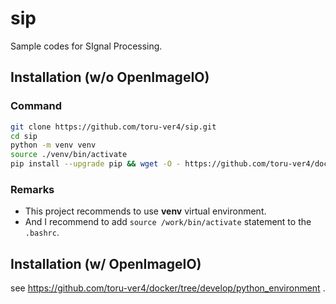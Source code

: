 # sip

Sample codes for SIgnal Processing.

## Installation (w/o OpenImageIO)

### Command

```bash
git clone https://github.com/toru-ver4/sip.git
cd sip
python -m venv venv
source ./venv/bin/activate
pip install --upgrade pip && wget -O - https://github.com/toru-ver4/docker/raw/develop/python_environment/requirements.txt | pip install -r /dev/stdin
```

### Remarks

* This project recommends to use **venv** virtual environment.
* And I recommend to add ```source /work/bin/activate``` statement to the ```.bashrc```.

## Installation (w/ OpenImageIO)

see https://github.com/toru-ver4/docker/tree/develop/python_environment .
